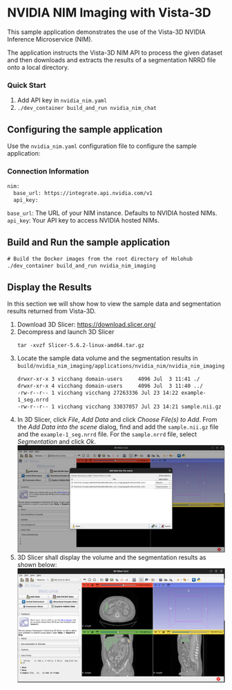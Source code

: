 # NVIDIA NIM Imaging with Vista-3D

This sample application demonstrates the use of the Vista-3D NVIDIA Inference Microservice (NIM).

The application instructs the Vista-3D NIM API to process the given dataset and then downloads and extracts the results of a segmentation NRRD file onto a local directory.

### Quick Start

1. Add API key in `nvidia_nim.yaml`
2. `./dev_container build_and_run nvidia_nim_chat`

## Configuring the sample application

Use the `nvidia_nim.yaml` configuration file to configure the sample application:

### Connection Information

```
nim:
  base_url: https://integrate.api.nvidia.com/v1
  api_key:

```

`base_url`: The URL of your NIM instance. Defaults to NVIDIA hosted NIMs.
`api_key`: Your API key to access NVIDIA hosted NIMs.


## Build and Run the sample application

```
# Build the Docker images from the root directory of Holohub
./dev_container build_and_run nvidia_nim_imaging
```

## Display the Results

In this section we will show how to view the sample data and segmentation results returned from Vista-3D.

1. Download 3D Slicer: https://download.slicer.org/
2. Decompress and launch 3D Slicer
   ```
   tar -xvzf Slicer-5.6.2-linux-amd64.tar.gz
   ```
3. Locate the sample data volume and the segmentation results in `build/nvidia_nim_imaging/applications/nvidia_nim/nvidia_nim_imaging`
   ```
   drwxr-xr-x 3 vicchang domain-users     4096 Jul  3 11:41 ./
   drwxr-xr-x 4 vicchang domain-users     4096 Jul  3 11:40 ../
   -rw-r--r-- 1 vicchang vicchang 27263336 Jul 23 14:22 example-1_seg.nrrd
   -rw-r--r-- 1 vicchang vicchang 33037057 Jul 23 14:21 sample.nii.gz
   ```
5. In 3D Slicer, click *File*, *Add Data* and click *Choose File(s) to Add*.
   From the *Add Data into the scene* dialog, find and add the `sample.nii.gz` file and the `example-1_seg.nrrd` file.
   For the `sample.nrrd` file, select *Segmentation* and click *Ok*.
   ![](./assets/3d-slicer-1.png)
6. 3D Slicer shall display the volume and the segmentation results as shown below:
   ![](./assets/3d-slicer-2.png)